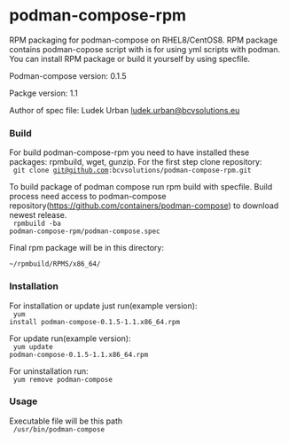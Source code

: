 # podman-compose-rpm
RPM packaging for podman-compose on RHEL8/CentOS8. RPM package contains podman-copose script with is for using yml scripts with podman.
You can install RPM package or build it yourself by using specfile.

Podman-compose version: 0.1.5

Packge version: 1.1

Author of spec file:    Ludek Urban <ludek.urban@bcvsolutions.eu>


### Build

For build podman-compose-rpm you need to have installed these packages: rpmbuild, wget, gunzip.
For the first step clone repository:
<br>
<code>
git clone git@github.com:bcvsolutions/podman-compose-rpm.git
</code>


To build package of podman compose run rpm build with specfile.
Build process need access to podman-compose repository(https://github.com/containers/podman-compose) to download newest release.
<br>
<code>
rpmbuild -ba podman-compose-rpm/podman-compose.spec
</code>

Final rpm package will be in this directory:
<br>
<code>
~/rpmbuild/RPMS/x86_64/
</code>

### Installation
For installation or update just run(example version):
<br>
<code>
yum install podman-compose-0.1.5-1.1.x86_64.rpm
</code>

For update run(example version):
<br>
<code>
yum update podman-compose-0.1.5-1.1.x86_64.rpm
</code>

For uninstallation run:
<br>
<code>
yum remove podman-compose
</code>

### Usage
Executable file will be this path
<br>
<code>
/usr/bin/podman-compose
</code>
